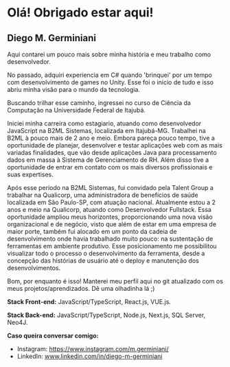 # Olá! Obrigado estar aqui!
## Diego M. Germiniani

Aqui contarei um pouco mais sobre minha história e meu trabalho como desenvolvedor.

No passado, adquiri experiencia em C# quando 'brinquei' por um tempo com desenvolvimento de games no Unity. Esse foi o inicio de tudo e isso abriu minha visão para o mundo da tecnologia.

Buscando trilhar esse caminho, ingressei no curso de Ciência da Computação na Universidade Federal de Itajubá.

Iniciei minha carreira como estagiario, atuando como desenvolvedor JavaScript na B2ML Sistemas, localizada em Itajubá-MG. Trabalhei na B2ML à pouco mais de 2 ano e meio. Embora pareça pouco tempo, tive a oportunidade de planejar, desenvolver e testar aplicações web com as mais variadas finalidades, que vão desde aplicações Java para processamento dados em massa à Sistema de Gerenciamento de RH. Além disso tive a oportunidade de entrar em contato com os mais diversos profissionais e suas expertises.

Após esse período na B2ML Sistemas, fui convidado pela Talent Group a trabalhar na Qualicorp, uma administradora de benefícios de saúde localizada em São Paulo-SP, com atuação nacional. Atualmente estou a 2 anos e meio na Qualicorp, atuando como Desenvolvedor Fullstack.
Essa oportunidade ampliou meus horizontes, proporcionando uma nova visão organizacional e de negócio, visto que além de estar em uma empresa de maior porte, também fui alocado em um ponto da cadeia de desenvolvimento onde havia trabalhado muito pouco: na sustentação de ferramentas em ambiente produtivo. Esse posicionamento me possibilitou visualizar todo o processo o desenvolvimento da ferramenta, desde a concepção das histórias de usuário até o deploy e manutenção dos desenvolvimentos.
 
Bom, por enquanto é isso! Manterei meu perfil aqui no git atualizado com os meus projetos/aprendizados. Dê uma olhadinha lá ;)

<strong>Stack Front-end:</strong> JavaScript/TypeScript, React.js, VUE.js.

<strong>Stack Back-end:</strong> JavaScript/TypeScript, Node.js, Next.js, SQL Server, Neo4J.

<strong>Caso queira conversar comigo:</strong>
 - Instagram: https://www.instagram.com/m.germiniani/
 - LinkedIn: www.linkedin.com/in/diego-m-germiniani
 

